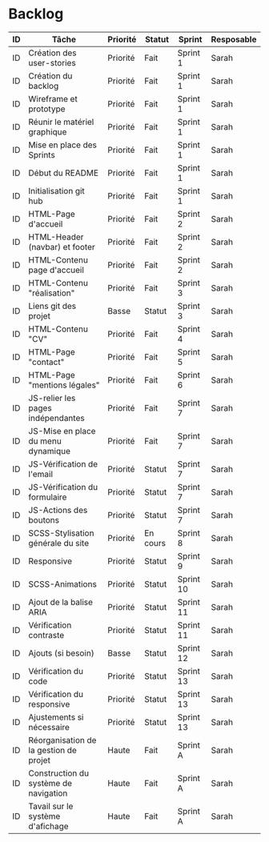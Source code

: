 # Backlog


| ID | Tâche                               | Priorité | Statut | Sprint |Resposable |
|----|-------------------------------------|----------|--------|--------|-----------|
| ID | Création des user-stories           | Priorité | Fait | Sprint 1 |Sarah |
| ID | Création du backlog                 | Priorité | Fait | Sprint 1 |Sarah |
| ID | Wireframe et prototype              | Priorité | Fait | Sprint 1 |Sarah |
| ID | Réunir le matériel graphique        | Priorité | Fait | Sprint 1 |Sarah |
| ID | Mise en place des Sprints           | Priorité | Fait | Sprint 1 |Sarah |
| ID | Début du README                     | Priorité | Fait | Sprint 1 |Sarah |
| ID | Initialisation git hub              | Priorité | Fait | Sprint 1 |Sarah |
| ID | HTML-Page d'accueil                 | Priorité | Fait | Sprint 2 |Sarah |
| ID | HTML-Header (navbar) et footer      | Priorité | Fait | Sprint 2 |Sarah |
| ID | HTML-Contenu page d'accueil         | Priorité | Fait | Sprint 2 |Sarah |
| ID | HTML-Contenu "réalisation"          | Priorité | Fait | Sprint 3 |Sarah |
| ID | Liens git des projet                | Basse    | Statut | Sprint 3 |Sarah |
| ID | HTML-Contenu "CV"                   | Priorité | Fait | Sprint 4 |Sarah |
| ID | HTML-Page "contact"                 | Priorité | Fait | Sprint 5 |Sarah |
| ID | HTML-Page "mentions légales"        | Priorité | Fait | Sprint 6 |Sarah |
| ID | JS-relier les pages indépendantes   | Priorité | Fait | Sprint 7|Sarah |
| ID | JS-Mise en place du menu dynamique  | Priorité | Fait | Sprint 7 |Sarah |
| ID | JS-Vérification de l'email          | Priorité | Statut | Sprint 7 |Sarah |
| ID | JS-Vérification du formulaire       | Priorité | Statut | Sprint 7 |Sarah |
| ID | JS-Actions des boutons              | Priorité | Statut | Sprint 7 |Sarah |
| ID | SCSS-Stylisation générale du site   | Priorité | En cours | Sprint 8|Sarah |
| ID | Responsive                          | Priorité | Statut | Sprint 9 |Sarah |
| ID | SCSS-Animations                     | Priorité | Statut | Sprint 10 |Sarah |
| ID | Ajout de la balise ARIA             | Priorité | Statut | Sprint 11 |Sarah |
| ID | Vérification contraste              | Priorité | Statut | Sprint 11 |Sarah |
| ID | Ajouts (si besoin)                  | Basse | Statut | Sprint 12 |Sarah |
| ID | Vérification du code                | Priorité | Statut | Sprint 13 |Sarah |
| ID | Vérification du responsive          | Priorité | Statut | Sprint 13 |Sarah |
| ID | Ajustements si nécessaire           | Priorité | Statut | Sprint 13 |Sarah |
| ID | Réorganisation de la gestion de projet  | Haute | Fait | Sprint A |Sarah |
| ID | Construction du système de navigation   | Haute | Fait | Sprint A |Sarah |
| ID | Tavail sur le système d'afichage        | Haute | Fait | Sprint A |Sarah |
